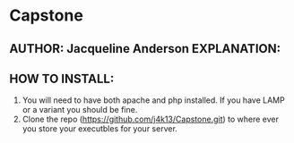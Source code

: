 # Capstone
AUTHOR: Jacqueline Anderson
EXPLANATION:
------------

HOW TO INSTALL:
---------------
1) You will need to have both apache and php installed. If you have LAMP or a variant you should be fine.
2) Clone the repo (https://github.com/j4k13/Capstone.git) to where ever you store your executbles for your server.

